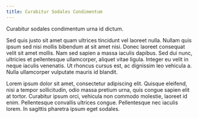 ```yaml
---
title: Curabitur Sodales Condimentum
---
```


Curabitur sodales condimentum urna id dictum.

Sed quis justo sit amet quam ultrices tincidunt vel laoreet nulla. Nullam quis ipsum sed nisi mollis bibendum at sit amet nisi. Donec laoreet consequat velit sit amet mollis. Nam sed sapien a massa iaculis dapibus. Sed dui nunc, ultricies et pellentesque ullamcorper, aliquet vitae ligula. Integer eu velit in neque iaculis venenatis. Ut rhoncus cursus est, ac dignissim leo vehicula a. Nulla ullamcorper vulputate mauris id blandit.

Lorem ipsum dolor sit amet, consectetur adipiscing elit. Quisque eleifend, nisi a tempor sollicitudin, odio massa pretium urna, quis congue sapien elit at tortor. Curabitur ipsum orci, vehicula non commodo molestie, laoreet id enim. Pellentesque convallis ultrices congue. Pellentesque nec iaculis lorem. In sagittis pharetra ipsum eget sodales.

